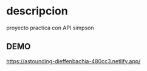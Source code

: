 # descripcion  
proyecto practica con API simpson

## DEMO
https://astounding-dieffenbachia-480cc3.netlify.app/